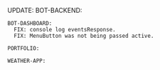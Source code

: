 UPDATE:
    BOT-BACKEND:

    BOT-DASHBOARD:
      FIX: console log eventsResponse. 
      FIX: MenuButton was not being passed active.
      
    PORTFOLIO:

    WEATHER-APP:
